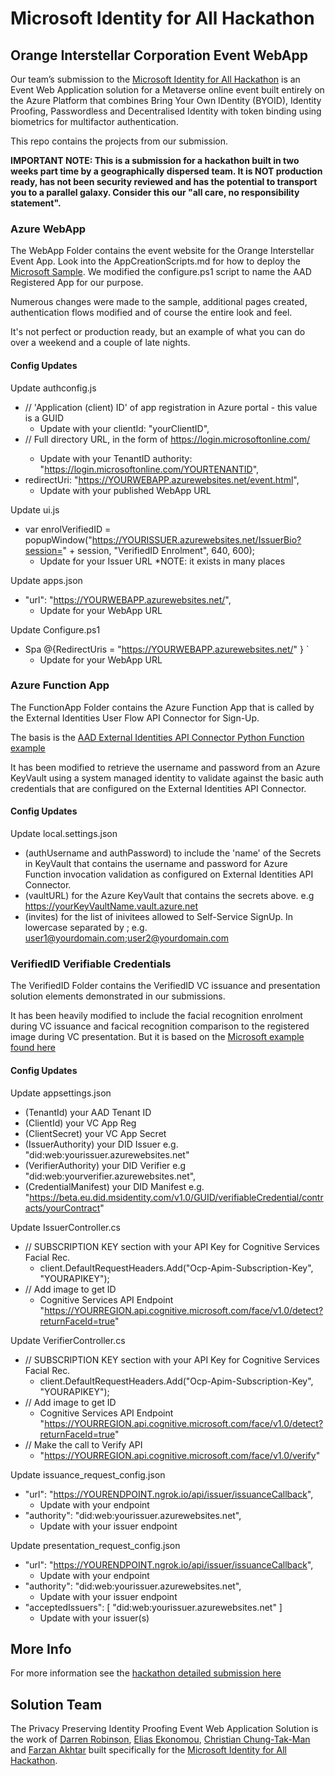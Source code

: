 # Microsoft Identity for All Hackathon
## Orange Interstellar Corporation Event WebApp
Our team’s submission to the [Microsoft Identity for All Hackathon](https://id4all.devpost.com/) is an Event Web Application solution for a Metaverse online event built entirely on the Azure Platform that combines Bring Your Own IDentity (BYOID), Identity Proofing, Passwordless and  Decentralised Identity with token binding using biometrics for multifactor authentication.  

This repo contains the projects from our submission. 

**IMPORTANT NOTE: This is a submission for a hackathon built in two weeks part time by a geographically dispersed team. It is NOT production ready, has not been security reviewed and has the potential to transport you to a parallel galaxy. Consider this our "all care, no responsibility statement".**  

### Azure WebApp
The WebApp Folder contains the event website for the Orange Interstellar Event App. 
Look into the AppCreationScripts.md for how to deploy the [Microsoft Sample](https://docs.microsoft.com/en-us/azure/active-directory/develop/tutorial-v2-javascript-auth-code). We modified the configure.ps1 script to name the AAD Registered App for our purpose. 

Numerous changes were made to the sample, additional pages created, authentication flows modified and of course the entire look and feel. 

It's not perfect or production ready, but an example of what you can do over a weekend and a couple of late nights. 

#### Config Updates
Update authconfig.js 
- // 'Application (client) ID' of app registration in Azure portal - this value is a GUID
    - Update with your clientId: "yourClientID",
- // Full directory URL, in the form of https://login.microsoftonline.com/<tenant>    
    - Update with your TenantID authority: "https://login.microsoftonline.com/YOURTENANTID",
- redirectUri: "https://YOURWEBAPP.azurewebsites.net/event.html",
    - Update with your published WebApp URL
	
Update ui.js 
-  var enrolVerifiedID = popupWindow("https://YOURISSUER.azurewebsites.net/IssuerBio?session=" + session, "VerifiedID Enrolment", 640, 600);
    - Update for your Issuer URL *NOTE: it exists in many places

Update apps.json 
- "url": "https://YOURWEBAPP.azurewebsites.net/",
    - Update for your WebApp URL
	
Update Configure.ps1 
-  Spa @{RedirectUris = "https://YOURWEBAPP.azurewebsites.net/" } `
    - Update for your WebApp URL
	
	
### Azure Function App
The FunctionApp Folder contains the Azure Function App that is called by the External Identities User Flow API Connector for Sign-Up. 

The basis is the [AAD External Identities API Connector Python Function example](https://github.com/Azure-Samples/active-directory-python-external-identities-api-connector-azure-function-validate/blob/master/README.md)

It has been modified to retrieve the username and password from an Azure KeyVault using a system managed identity to validate against the basic auth credentials that are configured on the External Identities API Connector.

#### Config Updates
Update local.settings.json 
- (authUsername and authPassword) to include the 'name' of the Secrets in KeyVault that contains the username and password for Azure Function invocation validation as configured on External Identities API Connector. 
- (vaultURL) for the Azure KeyVault that contains the secrets above. e.g https://yourKeyVaultName.vault.azure.net
- (invites) for the list of inivitees allowed to Self-Service SignUp. In lowercase separated by ; e.g. user1@yourdomain.com;user2@yourdomain.com

### VerifiedID Verifiable Credentials
The VerifiedID Folder contains the VerifiedID VC issuance and presentation solution elements demonstrated in our submissions. 

It has been heavily modified to include the facial recognition enrolment during VC issuance and facical recognition comparison to the registered image during VC presentation. But it is based on the [Microsoft example found here](https://github.com/Azure-Samples/active-directory-verifiable-credentials-dotnet/tree/main/1-asp-net-core-api-idtokenhint)

#### Config Updates
Update appsettings.json
- (TenantId) your AAD Tenant ID
- (ClientId) your VC App Reg 
- (ClientSecret) your VC App Secret
- (IssuerAuthority) your DID Issuer e.g. "did:web:yourissuer.azurewebsites.net"
- (VerifierAuthority) your DID Verifier e.g "did:web:yourverifier.azurewebsites.net",
- (CredentialManifest) your DID Manifest e.g. "https://beta.eu.did.msidentity.com/v1.0/GUID/verifiableCredential/contracts/yourContract"

Update IssuerController.cs
- // SUBSCRIPTION KEY section with your API Key for Cognitive Services Facial Rec. 
    - client.DefaultRequestHeaders.Add("Ocp-Apim-Subscription-Key", "YOURAPIKEY");
- // Add image to get ID
    - Cognitive Services API Endpoint "https://YOURREGION.api.cognitive.microsoft.com/face/v1.0/detect?returnFaceId=true"

Update VerifierController.cs
- // SUBSCRIPTION KEY section with your API Key for Cognitive Services Facial Rec. 
    - client.DefaultRequestHeaders.Add("Ocp-Apim-Subscription-Key", "YOURAPIKEY");
- // Add image to get ID
    - Cognitive Services API Endpoint "https://YOURREGION.api.cognitive.microsoft.com/face/v1.0/detect?returnFaceId=true"
- // Make the call to Verify API
    - "https://YOURREGION.api.cognitive.microsoft.com/face/v1.0/verify"

Update issuance_request_config.json
- "url": "https://YOURENDPOINT.ngrok.io/api/issuer/issuanceCallback",
    - Update with your endpoint
- "authority": "did:web:yourissuer.azurewebsites.net",
    - Update with your issuer endpoint 
	
Update presentation_request_config.json
- "url": "https://YOURENDPOINT.ngrok.io/api/issuer/issuanceCallback",
    - Update with your endpoint
- "authority": "did:web:yourissuer.azurewebsites.net",
    - Update with your issuer endpoint 
- "acceptedIssuers": [ "did:web:yourissuer.azurewebsites.net" ]
    - Update with your issuer(s)
	
	
## More Info
For more information see the [hackathon detailed submission here](https://devpost.com/software/orange-interstellar-corporation-event-webapp)

## Solution Team
The Privacy Preserving Identity Proofing Event Web Application Solution is the work of [Darren Robinson](https://www.linkedin.com/in/darrenjrobinson/), [Elias Ekonomou](https://www.linkedin.com/in/elias-ekonomou-a124b011/), [Christian Chung-Tak-Man](https://www.linkedin.com/in/christianchung/) and [Farzan Akhtar](https://www.linkedin.com/in/farzan-a-088644127/) built specifically for the [Microsoft Identity for All Hackathon](https://id4all.devpost.com/).
